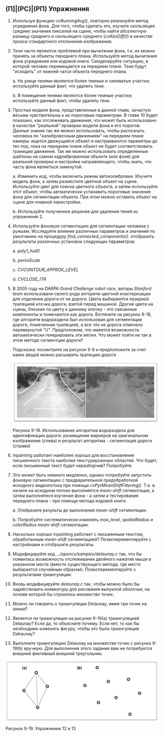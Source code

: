 ## (П]|(РС)|(РП) Упражнения

1. Используя функцию *cvRunningAvg()*, повторно реализуйте метод усреднения фона. Для того, чтобы сделать это, изучите скользящее среднее значение пикселей на сцене, чтобы найти абсолютную разницу среднего и скользящего среднего (*cvAbsDiff()*) в качестве прокси стандартного отклонения изображения.

2. Тени часто являются проблемой при вычитании фона, т.к. их можно принять за объекты переднего плана. Используйте метод вычитания фона усреднения или кодовой книги. Смоделируйте ситуацию, в которой человек перемещается на переднем плане. Тени будут "исходить" от нижней чатси объекта переднего плана.

	a. На улице тенями являются более темные и синеватые участки; используйте данный факт, что удалить тени.

	b. В помещение тенями являются более темные участки; используйте данный факт, чтобы удалить тени.

3. Простые модели фона, представленные в данной главе, зачастую весьма чувствительны к их пороговым параметрам. В главе 10 будет показано, как отслеживать движения, что может быть использовано в качестве "реальной" проверки модели фона и его порогов. Данные знания так же можно использовать, чтобы распознать человека по "калибровочным движениям" на переднем плане камеры: ищется движущийся объект и настраиваются параметры до тех пор, пока на переднем плане объект не будет соответствовать границам движения. Так же можно использовать определенные шаблоны на самом кадлиброванном объекте (или фоне) для реальной проверки и настройки направляющего, чтобы знать, что часть фона являеться замкнутой.

	a. Изменить код, чтобы включить режим автоколибровки. Изучите модель фона, а затем разместите цветной объект на сцене. Используйте цвет для поиска цветного объекта, а затем используйте этот объект, чтобы автматически устанавить пороговые значения фона для сегментации объекта. При этом можно оставить объект на сцене для плавной перестройки.

	b. Используйте полученное решение для удаления теней из упражнения 2.

4. Используйте фоновую сегментацию для сегментации человека с ружьем. Исследуйте влияние различных параметров и значений по умолчанию на процедуру *find_connected_components()*. отобразить результаты различных установок следующих параметров:

	a. *poly1_hull0*

	b. *perimScale*

	c. *CVCONTOUR_APPROX_LEVEL*

	d. *CVCLOSE_ITR*

5. В 2005 году на *DARPA Grand Challenge robot race*, авторы *Stanford team* использовали своего рода алгоритм цветной кластеризации для отделения дороги от не дороги. Цвета выбираются лазерной трапецией клочка дороги, взятой перед машиной. Другие цвета на сцены, близкие по цвету к данному клочку - это связанные компоненты и помечаются как дорога. Взгляните на рисунок 9-18, где алгоритм водораздела был использован для сегментации дороги, помеченная трапецией, а все что не дорога отмечено перевернутой "U". Предположим, что имеется возможность автоматически генерировать эти метки. Что может пойти не так в этом методе сегментции дороги?

	Подсказка: посмотрите на рисунок 9-8 и предположите за счет каких вещей можно расширить трапецию дороги

	![Рисунок 9-18 не найден](Images/Pic_9_18.jpg)

	Рисунок 9-18. Использование алгоритма водораздела для идентификации дороги: размещение маркеров на оригинальном изображение (слева) и результат алгоритма - сегментация дороги (справа)

6. Inpainting работает наиболее хорошо для восстановления письменного текста наиболее текстурироанных областей. Что будет, если письменный текст будет неразборчив? Попробуйте.

7. Это может быть немного медленно, однако попробуйте запустить фоновую сегментацию с предварительной предобработкой исходного видеопотока при помощи *cvPyrMeanShiftFiltering()*. Т.е. в начале на исходном потоке выполняется *mean-shift* сегментация, а затем выполнятеся изучение фона - а затем и тестирование переднего плана - при помощи метода кодовой книги.

	a. Отобразите результы до выполнения *mean-shift* сегментации.

	b. Попробуйте систематически изменять *max_level*, *spatialRadius* и *colorRadius* *mean-shift* сегментации. 

8. Насколько хорошо inpainting работает с письменным текстом, обработанным *mean-shift* сегментацией? Поэксперементируйте с настройками и отобразите результаты. 

9. Модифицируйте код *.../opencv/samples/delaunay.c* так, что бы появилась возможность отслеживания двойного нажатия мыши в указанном месте (вместо существующего метода, где место выбирается случайным образом). Поэксперементируйте с результатами триангуляции.

10. Вновь модифицируйте *delaunay.c* так, чтобы можно было бы задействовать клавиатуру для рисования выпуклой оболочки, на основе которой бы строилось множество точек.

11. Можно ли говорить о триангуляции Delaunay, имея три точик на линии?

12. Является ли триангуляция на рисунке 9-19(a) триангуляцией Delaunay? Если да, то объясните почему. Если нет, то как бы необходимо изменить фигуру, чтобы это была триангуляция Dekaunay?

13. Выполните триангуляцию Delaunay на множестве точек с рисунка 9-19(b) вручную. Для выполнения этого задания вам не потребуется внешний фиктивный внешний треугольник.

![Рисунок 9-19 не найден](Images/Pic_9_19.jpg)

Рисунок 9-19. Упражнение 12 и 13